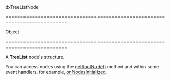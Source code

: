 <!--id-->dxTreeListNode<!--/id-->
===========================================================================
<!--type-->Object<!--/type-->
===========================================================================

<!--shortDescription-->
A **TreeList** node's structure. 
<!--/shortDescription-->

<!--fullDescription-->
You can access nodes using the [getRootNode()](/Documentation/ApiReference/UI_Widgets/dxTreeList/Methods/#getRootNode) method and within some event handlers, for example, [onNodesInitialized](/Documentation/ApiReference/UI_Widgets/dxTreeList/Configuration/#onNodesInitialized). 
<!--/fullDescription-->